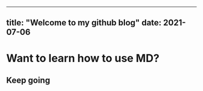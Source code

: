 
---
title: "Welcome to my github blog"
date: 2021-07-06
---

# Want to learn how to use MD?
## Keep going
